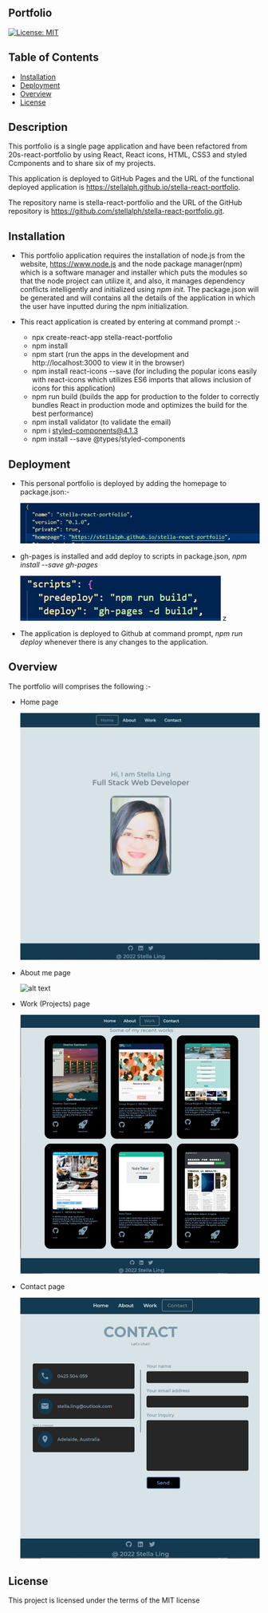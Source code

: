 ## Portfolio

[![License: MIT](https://img.shields.io/badge/License-MIT-yellow.svg)](https://opensource.org/licenses/MIT)

## Table of Contents

- [Installation](#installation)
- [Deployment](#deployment)
- [Overview](#overview)
- [License](#license)

## Description

This portfolio is a single page application and have been refactored from 20s-react-portfolio by using React, React icons, HTML, CSS3 and styled Ccmponents and to share six of my projects.

This application is deployed to GitHub Pages and the URL of the functional deployed application is https://stellalph.github.io/stella-react-portfolio.

The repository name is stella-react-portfolio and the URL of the GitHub repository is https://github.com/stellalph/stella-react-portfolio.git.

## Installation

- This portfolio application requires the installation of node.js from the website, https://www.node.js and the node package manager(npm) which is a software manager and installer which puts the modules so that the node project can utilize it, and also, it manages dependency conflicts intelligently and initialized using *npm init*. The package.json will be generated and will contains all the details of the application in which the user have inputted during the npm initialization.

- This react application is created by entering at command prompt :-

  - npx create-react-app stella-react-portfolio
  - npm install
  - npm start (run the apps in the development and http://localhost:3000 to view it in the browser)
  - npm install react-icons --save (for including the popular icons easily with react-icons which utilizes ES6 imports that allows inclusion of icons for this application)
  - npm run build (builds the app for production to the folder to correctly bundles React in production mode and optimizes the build for the best performance)
  - npm install validator (to validate the email)
  - npm i styled-components@4.1.3
  - npm install --save @types/styled-components

## Deployment

- This personal portfolio is deployed by adding the homepage to package.json:-

  ![alt text](./src/assets/images/img00.jpg)

- gh-pages is installed and add deploy to scripts in package.json, *npm install --save gh-pages*

  ![alt text](./src/assets/images/img02.png)
z
- The application is deployed to Github at command prompt, *npm run deploy* whenever there is any changes to the application.

## Overview

The portfolio will comprises the following :-

* Home page

  ![alt text](./src/assets/images/home.jpg)

* About me page

  ![alt text](./src/assets/images/About.jpg)


* Work (Projects) page

  ![alt text](./src/assets/images/Work.jpg)

* Contact page

  ![alt text](./src/assets/images/Contact.jpg)

## License

This project is licensed under the terms of the MIT license
